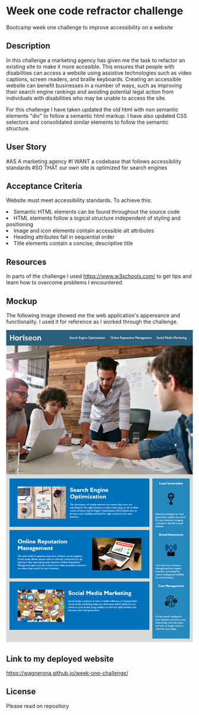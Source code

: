 # Week one code refractor challenge

Bootcamp week one challenge to improve accessibility on a website 

## Description 

In this challenge a marketing agency has given me the task to refactor an existing site to make it more accesible. This ensures that people with disabilities can access a website using assistive technologies such as video captions, screen readers, and braille keyboards. Creating an accessible website can benefit businesses in a number of ways, such as improving their search engine rankings and avoiding potential legal action from individuals with disabilities who may be unable to access the site.

For this challenge I have taken updated the old html with non semantic elements "div" to follow a semantic html markup. I have also updated CSS selectors and consolidated similar elements to follow the semantic structure. 

## User Story
#AS A marketing agency
#I WANT a codebase that follows accessibility standards
#SO THAT our own site is optimized for search engines

## Acceptance Criteria

Website must meet accessibility standards. To achieve this:

<li>Semantic HTML elements can be found throughout the source code</li>
<li>HTML elements follow a logical structure independent of styling and positioning</li>    
<li>Image and icon elements contain accessible alt attributes</li>
<li>Heading attributes fall in sequential order</li>
<li>Title elements contain a concise, descriptive title</li>


## Resources

In parts of the challenge I used https://www.w3schools.com/ to get tips and learn how to overcome problems I encountered. 

## Mockup

The following image showed me the web application's appereance and functionality. I used it for reference as I worked through the challenge.

![week one challenge mockup](assets/images/01-html-css-git-challenge-demo.png)

## Link to my deployed website

https://wagnerona.github.io/week-one-challenge/

## License

Please read on repository
